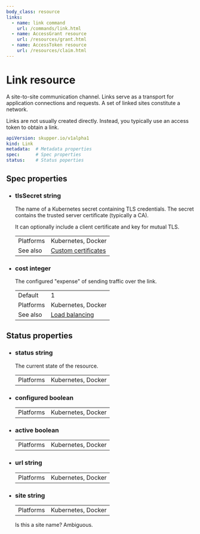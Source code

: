 ```yaml
---
body_class: resource
links:
  - name: link command
    url: /commands/link.html
  - name: AccessGrant resource
    url: /resources/grant.html
  - name: AccessToken resource
    url: /resources/claim.html
---
```


# Link resource

<section>

A site-to-site communication channel. Links serve as a
transport for application connections and requests.  A set
of linked sites constitute a network.

Links are not usually created directly.  Instead, you
typically use an access token to obtain a link.

~~~ yaml
apiVersion: skupper.io/v1alpha1
kind: Link
metadata:  # Metadata properties
spec:      # Spec properties
status:    # Status poperties
~~~

</section>

<section>

## Spec properties

- <h3 id="tlssecret">tlsSecret <span class="property-info">string</span></h3>

  The name of a Kubernetes secret containing TLS
  credentials. The secret contains the trusted server
  certificate (typically a CA).
  
  It can optionally include a client certificate and key for
  mutual TLS.

  | | |
  |-|-|
  | Platforms | Kubernetes, Docker |
  | See also | [Custom certificates]() |
  

- <h3 id="cost">cost <span class="property-info">integer</span></h3>

  The configured "expense" of sending traffic over the
  link.

  | | |
  |-|-|
  | Default | 1 |
  | Platforms | Kubernetes, Docker |
  | See also | [Load balancing]() |
  

</section>

<section>

## Status properties

- <h3 id="status">status <span class="property-info">string</span></h3>

  The current state of the resource.

  | | |
  |-|-|
  | Platforms | Kubernetes, Docker |
  

- <h3 id="configured">configured <span class="property-info">boolean</span></h3>

  | | |
  |-|-|
  | Platforms | Kubernetes, Docker |
  

- <h3 id="active">active <span class="property-info">boolean</span></h3>

  | | |
  |-|-|
  | Platforms | Kubernetes, Docker |
  

- <h3 id="url">url <span class="property-info">string</span></h3>

  | | |
  |-|-|
  | Platforms | Kubernetes, Docker |
  

- <h3 id="site">site <span class="property-info">string</span></h3>

  | | |
  |-|-|
  | Platforms | Kubernetes, Docker |
  

  <section class="notes">

  Is this a site name?  Ambiguous.

  </section>

</section>
